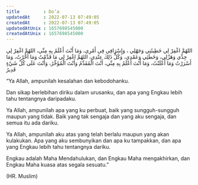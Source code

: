 ```yaml
---
title         : Do’a
updatedAt     : 2022-07-13 07:49:05
createdAt     : 2022-07-13 07:49:05
updatedAtUnix : 1657698545000 
createdAtUnix : 1657698545000 
---
```


اللهُمَّ اغْفِرْ لِي خَطِيئَتِي وَجَهْلِي ، وَإِسْرَافِي فِي أَمْرِي، وَمَا أَنْتَ أَعْلَمُ بِهِ مِنِّي، اللهُمَّ اغْفِرْ لِي جِدِّي وَهَزْلِي، وَخَطَئِي وَعَمْدِي، وَكُلُّ ذَلِكَ عِنْدِي، اللهُمَّ اغْفِرْ لِي مَا قَدَّمْتُ وَمَا أَخَّرْتُ، وَمَا أَسْرَرْتُ وَمَا أَعْلَنْتُ، وَمَا أَنْتَ أَعْلَمُ بِهِ مِنِّي، أَنْتَ الْمُقَدِّمُ وَأَنْتَ الْمُؤَخِّرُ، وَأَنْتَ عَلَى كُلِّ شَيْءٍ قَدِيرٌ

 “Ya Allah, ampunilah kesalahan dan kebodohanku.

Dan sikap berlebihan diriku dalam urusanku, dan apa yang Engkau lebih tahu tentangnya daripadaku.

Ya Allah, ampunilah apa yang ku perbuat, baik yang sungguh-sungguh maupun yang tidak. Baik yang tak sengaja dan yang aku sengaja, dan semua itu ada dariku.

Ya Allah, ampunilah aku atas yang telah berlalu maupun yang akan kulakukan. Apa yang aku sembunyikan dan apa ku tampakkan, dan apa yang Engkau lebih tahu tentangnya dariku.

Engkau adalah Maha Mendahulukan, dan Engkau Maha mengakhirkan, dan Engkau Maha kuasa atas segala sesuatu.”

(HR. Muslim)
